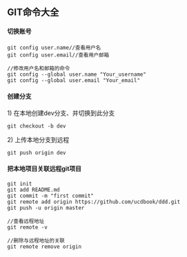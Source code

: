 ## GIT命令大全

#### 切换账号

```
git config user.name//查看用户名
git config user.email//查看用户邮箱

//修改用户名和邮箱的命令
git config --global user.name "Your_username"
git config --global user.email "Your_email"
```

#### 创建分支

1\) 在本地创建dev分支、并切换到此分支

```
git checkout -b dev
```

2\) 上传本地分支到远程

```
git push origin dev
```

#### 把本地项目关联远程git项目

```
git init
git add README.md
git commit -m "first commit"
git remote add origin https://github.com/ucdbook/ddd.git
git push -u origin master

//查看远程地址
git remote -v

//删除与远程地址的关联
git remote remove origin
```



